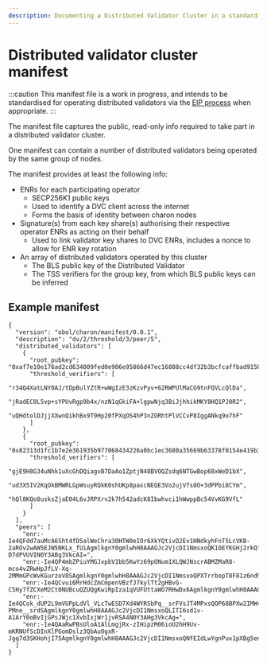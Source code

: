 ```yaml
---
description: Documenting a Distributed Validator Cluster in a standardised file format
---
```


# Distributed validator cluster manifest

:::caution
This manifest file is a work in progress, and intends to be standardised for operating distributed validators via the [EIP process](../dvk/01_distributed-validator-keys.md#standardising-the-format-of-dvks) when appropriate.
:::

The manifest file captures the public, read-only info required to take part in a distributed validator cluster.

One manifest can contain a number of distributed validators being operated by the same group of nodes.

The manifest provides at least the following info:

- ENRs for each participating operator
  - SECP256K1 public keys
  - Used to identify a DVC client across the internet
  - Forms the basis of identity between charon nodes
- Signature(s) from each key share(s) authorising their respective operator ENRs as acting on their behalf
  - Used to link validator key shares to DVC ENRs, includes a nonce to allow for ENR key rotation
- An array of distributed validators operated by this cluster
  - The BLS public key of the Distributed Validator
  - The TSS verifiers for the group key, from which BLS public keys can be inferred

## Example manifest

```json5 title="manifest.yaml"
{
  "version": "obol/charon/manifest/0.0.1",
  "description": "dv/2/threshold/3/peer/5",
  "distributed_validators": [
    {
      "root_pubkey": "0xaf7e10e176ad2cd634009fed0e906e95866d47ec16808cc4df32b3bcfcaffbad9158f52531a086f6d9c54152dc4250da",
      "threshold_verifiers": [
        "r34Q4XatLNY0AJ/tDpBulYZtR+wWgIzE3zKzvPyv+62RWPUlMaCG9tnFQVLcQlDa",
        "jRadEC0L5vp+sYPUvRgp9b4x/nzN1qGkiFA+lgpwNjq3BiJjhhikMKY8HQ1PJ0R2",
        "uQHdtolDJjjXXwnQikhBx9T9Hp20fPXqOS4hP3nZORhtPlVCCvP8IggANkq9o7hF"
      ]
    },
    {
      "root_pubkey": "0x82313d1fc1b7e2e361935b977068434226a0bc1ec3680a35669b63378f0154e419b1daba3531b0068a7af3159e0f56d7",
      "threshold_verifiers": [
        "gjE9H8G34uNhk1uXcGhDQiagvB7DaAo1ZptjN48BVOQZsdq6NTGwBop68xWeD1bX",
        "ud3X5IV2KqOkBMWRLGpWsuyRQkK0shUKp8pascNEQE3Vo2ujVfs0O+3dPPbi8CYm",
        "hQl8KQo8usksZjaE04L6vJRPXrv2k7h542adcK8Ibwhvci1hWwppBc54VvKG9VfL"
      ]
    }
  ],
  "peers": [
    "enr:-Ie4QFdd7auMcA6Sht4fD5alWeChra30HTW0eIOr6XkYQtivD2Ev1HNdkyhFnT5LcVKB-2aROv2wAW5EJW5NKLx_fUiAgmlkgnY0gmlwhH8AAAGJc2VjcDI1NmsxoQK1OEYKGHj2rkQflwpMENJhr9_AAVIMdgRjp-D7dPVUVIN0Y3ABg3VkcAI=",
    "enr:-Ie4QP4mbZPiuYMGJxpbV1bb5KwYz69pONum1XLQWJNscrABMZMaR8-mco4vZRwHpJfLV-Xq-2MMmGPcWvKGurzoV8SAgmlkgnY0gmlwhH8AAAGJc2VjcDI1NmsxoQPXTrrbopT8F81z6nd9BP6OMaiXdU4hovsGz4alw74JkIN0Y3ADg3VkcAQ=",
    "enr:-Ie4QCvui6MrHdcZmCmpenVBzfJ7kylTt2gHBvG-C5Hy7fZCXeM2Ct0NUBcuQZUQgKwiRpIza1qVUFUttaWO7RHwDx6AgmlkgnY0gmlwhH8AAAGJc2VjcDI1NmsxoQLmzL1T7YS3su4_059MUAQD3Dk8PM8Jh_1qq8jUzeaRWoN0Y3AFg3VkcAY=",
    "enr:-Ie4QCok_dUP2L9mVUPpLdVl_VLcTwESD7Xd4WYRSbPq__srFVsJT4MPxsQOP68BPXw2IMWvThA6SfBs-PMne__srdSAgmlkgnY0gmlwhH8AAAGJc2VjcDI1NmsxoQLITI6sd1v-A1ArY0oBvIjGPsJWjc1XvbIxjWr1jvRSA4N0Y3AHg3VkcAg=",
    "enr:-Ie4QAaRwPBsUloA1AlLmgjRx-zIHipzM06ioU2hH9Uv-mKRNUfScDInXlPGomDslz3QbAu0gxR-Jgq7d3SKHohjI7SAgmlkgnY0gmlwhH8AAAGJc2VjcDI1NmsxoQNfEIdLwYgnPux1pXBg5enZ8jlIsPzMtHAJH1tnRfeMiYN0Y3AJg3VkcAo="
  ]
}

```
